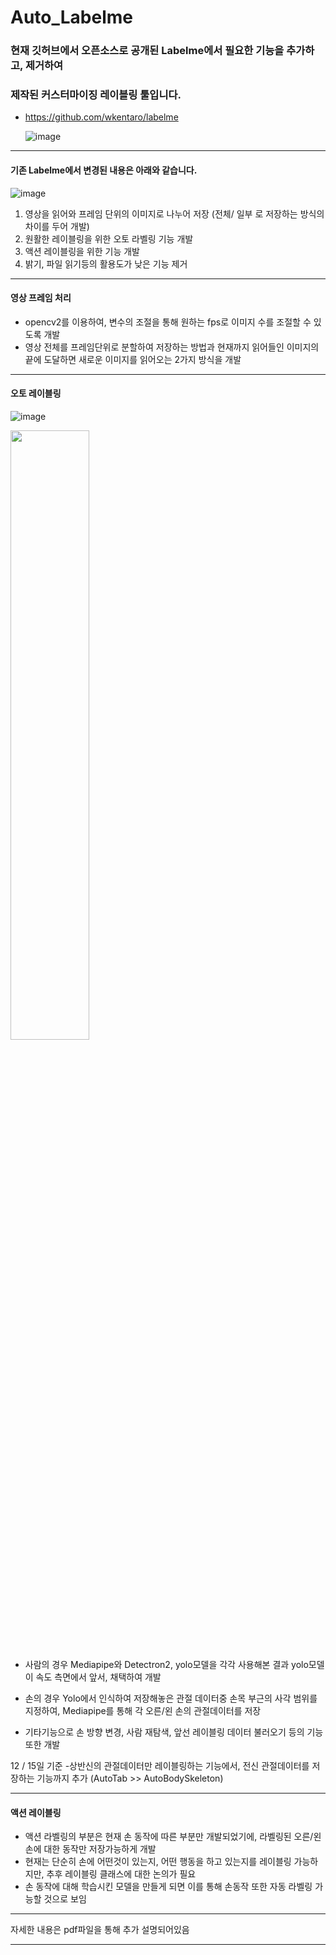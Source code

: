 # Auto_Labelme



### 현재 깃허브에서 오픈소스로 공개된 Labelme에서 필요한 기능을 추가하고, 제거하여 
### 제작된 커스터마이징 레이블링 툴입니다.   
- https://github.com/wkentaro/labelme

  ![image](https://github.com/jhyun-lee/Auto_Labelme/assets/100923108/a44d9e01-8d8f-412f-a677-59ed1f0258c7)

    

***
#### 기존 Labelme에서 변경된 내용은 아래와 같습니다. 
![image](https://github.com/jhyun-lee/Auto_Labelme/assets/100923108/312700ce-64b2-4fa9-bd04-6919b0ca4589)  

1. 영상을 읽어와 프레임 단위의 이미지로 나누어 저장 (전체/ 일부 로 저장하는 방식의 차이를 두어 개발)
2. 원활한 레이블링을 위한 오토 라벨링 기능 개발
3. 액션 레이블링을 위한 기능 개발
4. 밝기, 파일 읽기등의 활용도가 낮은 기능 제거  

***
#### 영상 프레임 처리
- opencv2를 이용하여, 변수의 조절을 통해 원하는 fps로 이미지 수를 조절할 수 있도록 개발
- 영상 전체를 프레임단위로 분할하여 저장하는 방법과 현재까지 읽어들인 이미지의 끝에 도달하면 새로운 이미지를 읽어오는 2가지 방식을 개발


***
#### 오토 레이블링
![image](https://github.com/jhyun-lee/Auto_Labelme/assets/100923108/eef9f906-e9b8-4403-9337-3ef11455acf0)  


<img src="https://github.com/jhyun-lee/Auto_Labelme/assets/100923108/0907c887-9997-4870-9e3f-85b6421ef377" width="50%" height="50%"></img>


- 사람의 경우 Mediapipe와 Detectron2, yolo모델을 각각 사용해본 결과 yolo모델이 속도 측면에서 앞서, 채택하여 개발 



- 손의 경우 Yolo에서 인식하여 저장해놓은 관절 데이터중 손목 부근의 사각 범위를 지정하여, Mediapipe를 통해 각 오른/왼 손의 관절데이터를 저장

- 기타기능으로 손 방향 변경, 사람 재탐색, 앞선 레이블링 데이터 불러오기 등의 기능 또한 개발 



  

12 / 15일 기준 
-상반신의 관절데이터만 레이블링하는 기능에서, 전신 관절데이터를 저장하는 기능까지 추가
(AutoTab >> AutoBodySkeleton)

****

#### 액션 레이블링 
- 액션 라벨링의 부분은 현재 손 동작에 따른 부분만 개발되었기에, 라벨링된 오른/왼 손에 대한 동작만 저장가능하게 개발
- 현재는 단순히 손에 어떤것이 있는지, 어떤 행동을 하고 있는지를 레이블링 가능하지만, 추후 레이블링 클래스에 대한 논의가 필요
- 손 동작에 대해 학습시킨 모델을 만들게 되면 이를 통해 손동작 또한 자동 라벨링 가능할 것으로 보임


****
자세한 내용은 pdf파일을 통해 추가 설명되어있음


****
